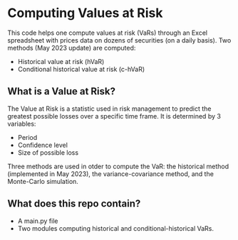 # Computing Values at Risk

This code helps one compute values at risk (VaRs) through an Excel spreadsheet with prices data on dozens of securities (on a daily basis).
Two methods (May 2023 update) are computed:
- Historical value at risk (hVaR)
- Conditional historical value at risk (c-hVaR)

## What is a Value at Risk?
The Value at Risk is a statistic used in risk management to predict the greatest possible losses over a specific time frame. 
It is determined by 3 variables: 
- Period
- Confidence level
- Size of possible loss

Three methods are used in otder to compute the VaR: the historical method (implemented in May 2023), the variance-covariance method, and the Monte-Carlo simulation. 

## What does this repo contain?
- A main.py file 
- Two modules computing historical and conditional-historical VaRs. 
